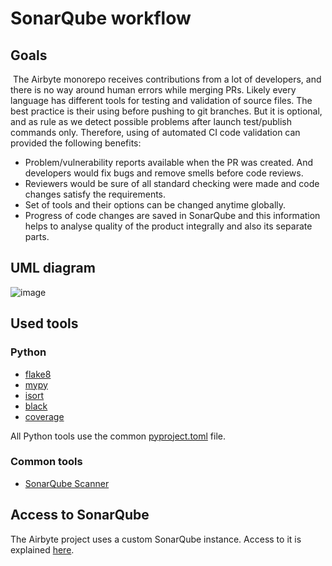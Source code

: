 # SonarQube workflow

## Goals
&nbsp;The Airbyte monorepo receives contributions from a lot of developers, and there is no way around human errors while merging PRs.
Likely every language has different tools for testing and validation of source files. The best practice is their using before pushing to git branches. 
But it is optional, and as rule as we detect possible problems after launch test/publish commands only. Therefore, using of automated CI code validation can  provided the following benefits:
* Problem/vulnerability reports available when the PR was created. And developers would fix bugs and remove smells before code reviews.
* Reviewers would be sure of all standard checking were made and code changes satisfy the requirements.
* Set of tools and their options can be changed anytime globally.
* Progress of code changes are saved in SonarQube and this information helps to analyse quality of the product  integrally and also its separate parts.


## UML diagram 
![image](https://user-images.githubusercontent.com/11213273/149561440-0aceaa30-8f82-4e5b-9ee5-77bdcfd87695.png)


## Used tools
### Python
* [flake8](https://flake8.pycqa.org/en/stable/)
* [mypy](https://mypy.readthedocs.io/en/stable/)
* [isort](https://pycqa.github.io/isort/)
* [black](https://black.readthedocs.io/en/stable/)
* [coverage](https://coverage.readthedocs.io/en/6.2/)

All Python tools use the common [pyproject.toml](https://github.com/airbytehq/airbyte/blob/master/pyproject.toml) file.

### Common tools
* [SonarQube Scanner](https://docs.sonarqube.org/latest/analysis/scan/sonarscanner/)

## Access to SonarQube
The Airbyte project uses a custom SonarQube instance. Access to it is explained [here](https://github.com/airbytehq/airbyte-cloud/wiki/IAP-tunnel-to-the-SonarQube-instance).
